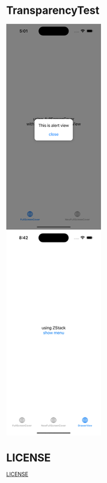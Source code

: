 # TransparencyTest

<img src="./Screenshot_fullScreenCover_1.png" width="50%"/>
<img src="./ScreenRecord_2.gif" width="50%"/>

# LICENSE
[LICENSE](LICENSE)
